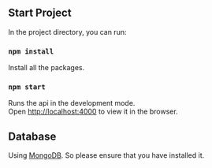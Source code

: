 ## Start Project

In the project directory, you can run:

### `npm install`
Install all the packages.

### `npm start`

Runs the api in the development mode.<br />
Open [http://localhost:4000](http://localhost:4000) to view it in the browser.


## Database

Using [MongoDB](https://www.mongodb.com/). So please ensure that you have installed it.
